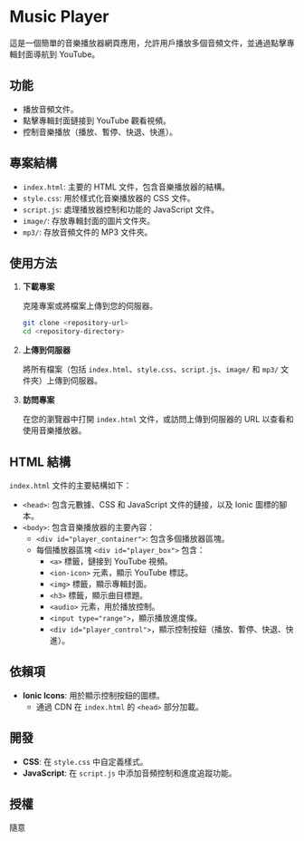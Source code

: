 # Music Player

這是一個簡單的音樂播放器網頁應用，允許用戶播放多個音頻文件，並通過點擊專輯封面導航到 YouTube。

## 功能

- 播放音頻文件。
- 點擊專輯封面鏈接到 YouTube 觀看視頻。
- 控制音樂播放（播放、暫停、快退、快進）。

## 專案結構

- `index.html`: 主要的 HTML 文件，包含音樂播放器的結構。
- `style.css`: 用於樣式化音樂播放器的 CSS 文件。
- `script.js`: 處理播放器控制和功能的 JavaScript 文件。
- `image/`: 存放專輯封面的圖片文件夾。
- `mp3/`: 存放音頻文件的 MP3 文件夾。

## 使用方法

1. **下載專案**

   克隆專案或將檔案上傳到您的伺服器。

   ```bash
   git clone <repository-url>
   cd <repository-directory>
   ```

2. **上傳到伺服器**

   將所有檔案（包括 `index.html`、`style.css`、`script.js`、`image/` 和 `mp3/` 文件夾）上傳到伺服器。

3. **訪問專案**

   在您的瀏覽器中打開 `index.html` 文件，或訪問上傳到伺服器的 URL 以查看和使用音樂播放器。

## HTML 結構

`index.html` 文件的主要結構如下：

- `<head>`: 包含元數據、CSS 和 JavaScript 文件的鏈接，以及 Ionic 圖標的腳本。
- `<body>`: 包含音樂播放器的主要內容：
  - `<div id="player_container">`: 包含多個播放器區塊。
  - 每個播放器區塊 `<div id="player_box">` 包含：
    - `<a>` 標籤，鏈接到 YouTube 視頻。
    - `<ion-icon>` 元素，顯示 YouTube 標誌。
    - `<img>` 標籤，顯示專輯封面。
    - `<h3>` 標籤，顯示曲目標題。
    - `<audio>` 元素，用於播放控制。
    - `<input type="range">`，顯示播放進度條。
    - `<div id="player_control">`，顯示控制按鈕（播放、暫停、快退、快進）。

## 依賴項

- **Ionic Icons**: 用於顯示控制按鈕的圖標。
  - 通過 CDN 在 `index.html` 的 `<head>` 部分加載。

## 開發

- **CSS**: 在 `style.css` 中自定義樣式。
- **JavaScript**: 在 `script.js` 中添加音頻控制和進度追蹤功能。

## 授權

隨意